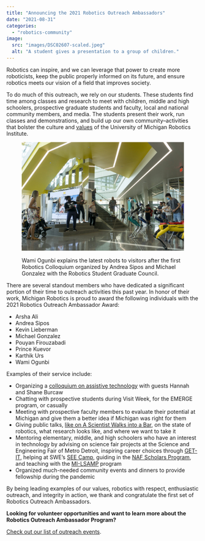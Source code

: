 ```yaml
---
title: "Announcing the 2021 Robotics Outreach Ambassadors"
date: "2021-08-31"
categories: 
  - "robotics-community"
image: 
  src: "images/DSC02607-scaled.jpeg"
  alt: "A student gives a presentation to a group of children."
---
```


Robotics can inspire, and we can leverage that power to create more roboticists, keep the public properly informed on its future, and ensure robotics meets our vision of a field that improves society.

To do much of this outreach, we rely on our students. These students find time among classes and research to meet with children, middle and high schoolers, prospective graduate students and faculty, local and national community members, and media. The students present their work, run classes and demonstrations, and build up our own community–activities that bolster the culture and [values](https://2024.robotics.umich.edu/about/values/) of the University of Michigan Robotics Institute.

<figure>

![](images/DSC02607-1024x685.jpeg)

<figcaption>

Wami Ogunbi explains the latest robots to visitors after the first Robotics Colloquium organized by Andrea Sipos and Michael Gonzalez with the Robotics Student Graduate Council.

</figcaption>

</figure>

<!--more-->

There are several standout members who have dedicated a significant portion of their time to outreach activities this past year. In honor of their work, Michigan Robotics is proud to award the following individuals with the 2021 Robotics Outreach Ambassador Award:

- Arsha Ali
- Andrea Sipos
- Kevin Lieberman
- Michael Gonzalez
- Pouyan Firouzabadi
- Prince Kuevor
- Karthik Urs
- Wami Ogunbi

Examples of their service include:

- Organizing a [colloquium on assistive technology](https://www.youtube.com/watch?v=kntWkuRc9oY) with guests Hannah and Shane Burcaw
- Chatting with prospective students during Visit Week, for the EMERGE program, or casually
- Meeting with prospective faculty members to evaluate their potential at Michigan and give them a better idea if Michigan was right for them
- Giving public talks, [like on A Scientist Walks into a Bar](https://drive.google.com/file/d/1zUPRgpg2YZsdXnYuWTH36QVEP7hoDMgt/view?usp=sharing), on the state of robotics, what research looks like, and where we want to take it
- Mentoring elementary, middle, and high schoolers who have an interest in technology by advising on science fair projects at the Science and Engineering Fair of Metro Detroit, inspiring career choices through [GET-IT](https://mcwt.org/programs/list/K-12-Initiatives/GET-IT-PROGRAM), helping at SWE’s [SEE Camp](https://www.seecamp.org/), guiding in the [NAF Scholars Program](https://mez.engin.umich.edu/naf-future-ready-scholars/), and teaching with the [MI-LSAMP](https://www.milsamp.org/about-us/) program
- Organized much-needed community events and dinners to provide fellowship during the pandemic

By being leading examples of our values, robotics with respect, enthusiastic outreach, and integrity in action, we thank and congratulate the first set of Robotics Outreach Ambassadors.

**Looking for volunteer opportunities and want to learn more about the Robotics Outreach Ambassador Program?**

[Check out our list of outreach events](https://docs.google.com/spreadsheets/d/19nhZK_DM6uF_YKqY0mlQarLoiZuDJGgBw6g0dWkxZkg/edit).
